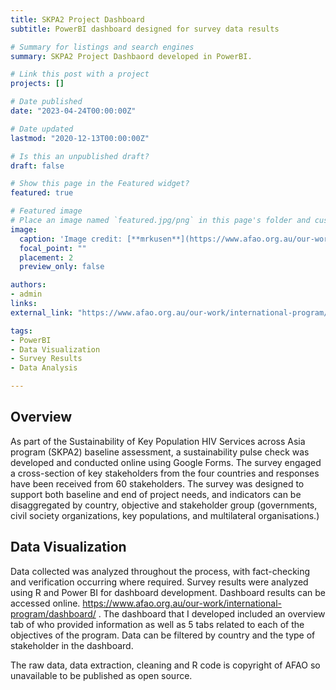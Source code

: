 ```yaml
---
title: SKPA2 Project Dashboard
subtitle: PowerBI dashboard designed for survey data results

# Summary for listings and search engines
summary: SKPA2 Project Dashbaord developed in PowerBI.

# Link this post with a project
projects: []

# Date published
date: "2023-04-24T00:00:00Z"

# Date updated
lastmod: "2020-12-13T00:00:00Z"

# Is this an unpublished draft?
draft: false

# Show this page in the Featured widget?
featured: true

# Featured image
# Place an image named `featured.jpg/png` in this page's folder and customize its options here.
image:
  caption: 'Image credit: [**mrkusen**](https://www.afao.org.au/our-work/international-program/dashboard/)'
  focal_point: ""
  placement: 2
  preview_only: false

authors:
- admin
links:
external_link: "https://www.afao.org.au/our-work/international-program/dashboard/"

tags:
- PowerBI
- Data Visualization
- Survey Results
- Data Analysis

---
```


## Overview

As part of the Sustainability of Key Population HIV Services across Asia program (SKPA2) baseline assessment, a sustainability pulse check was developed and conducted online using Google Forms. The survey engaged a cross-section of key stakeholders from the four countries and responses have been received from 60 stakeholders. The survey was designed to support both baseline and end of project needs, and indicators can be disaggregated by country, objective and stakeholder group (governments, civil society organizations, key populations, and multilateral organisations.) 


## Data Visualization 

Data collected was analyzed throughout the process, with fact-checking and verification occurring where required. Survey results were analyzed using R and Power BI for dashboard development. Dashboard results can be accessed online. https://www.afao.org.au/our-work/international-program/dashboard/ . The dashboard that I developed included an overview tab of who provided information as well as 5 tabs related to each of the objectives of the program. Data can be filtered by country and the type of stakeholder in the dashboard. 

The raw data, data extraction, cleaning and R code is copyright of AFAO so unavailable to be published as open source. 

